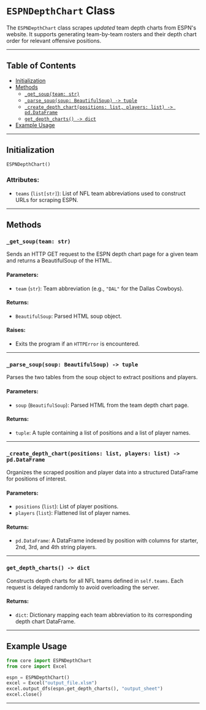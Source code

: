 # `ESPNDepthChart` Class

The `ESPNDepthChart` class scrapes *updated* team depth charts from ESPN's website. It supports generating team-by-team rosters and their depth chart order for relevant offensive positions.

---

## Table of Contents

- [Initialization](#initialization)
- [Methods](#methods)
  - [`_get_soup(team: str)`](#_get_soupteam-str)
  - [`_parse_soup(soup: BeautifulSoup) -> tuple`](#_parse_soupsoup-beautifulsoup---tuple)
  - [`_create_depth_chart(positions: list, players: list) -> pd.DataFrame`](#_create_depth_chartpositions-list-players-list---pddataframe)
  - [`get_depth_charts() -> dict`](#get_depth_charts---dict)
- [Example Usage](#example-usage)

---

## Initialization

```python
ESPNDepthChart()
```

### Attributes:
- `teams` (`list[str]`): List of NFL team abbreviations used to construct URLs for scraping ESPN.

---

## Methods

### `_get_soup(team: str)`

Sends an HTTP GET request to the ESPN depth chart page for a given team and returns a BeautifulSoup of the HTML.

#### Parameters:
- `team` (`str`): Team abbreviation (e.g., `"DAL"` for the Dallas Cowboys).

#### Returns:
- `BeautifulSoup`: Parsed HTML soup object.

#### Raises:
- Exits the program if an `HTTPError` is encountered.

---

### `_parse_soup(soup: BeautifulSoup) -> tuple`

Parses the two tables from the soup object to extract positions and players.

#### Parameters:
- `soup` (`BeautifulSoup`): Parsed HTML from the team depth chart page.

#### Returns:
- `tuple`: A tuple containing a list of positions and a list of player names.

---

### `_create_depth_chart(positions: list, players: list) -> pd.DataFrame`

Organizes the scraped position and player data into a structured DataFrame for positions of interest.

#### Parameters:
- `positions` (`list`): List of player positions.
- `players` (`list`): Flattened list of player names.

#### Returns:
- `pd.DataFrame`: A DataFrame indexed by position with columns for starter, 2nd, 3rd, and 4th string players.

---

### `get_depth_charts() -> dict`

Constructs depth charts for all NFL teams defined in `self.teams`. Each request is delayed randomly to avoid overloading the server.

#### Returns:
- `dict`: Dictionary mapping each team abbreviation to its corresponding depth chart DataFrame.

---

## Example Usage

```python
from core import ESPNDepthChart
from core import Excel

espn = ESPNDepthChart()
excel = Excel("output_file.xlsm")
excel.output_dfs(espn.get_depth_charts(), "output_sheet")
excel.close()
```

---